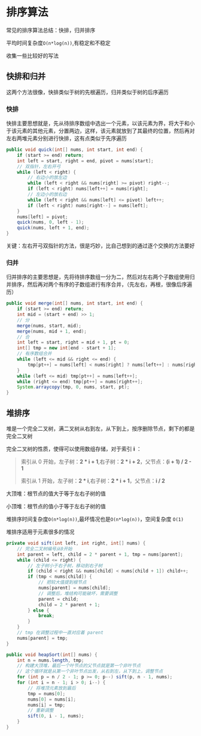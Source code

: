 # 排序算法

常见的排序算法总结：快排，归并排序

平均时间复杂度`O(n*log(n))`,有稳定和不稳定

收集一些比较好的写法

## 快排和归并

这两个方法很像，快排类似于树的先根遍历，归并类似于树的后序遍历

### 快排

快排主要思想就是，先从待排序数组中选出一个元素，以该元素为界，将大于和小于该元素的其他元素，分置两边，这样，该元素就放到了其最终的位置，然后再对左右两堆元素分别进行快排，这有点类似于先序遍历

```java
public void quick(int[] nums, int start, int end) {
    if (start >= end) return;
    int left = start, right = end, pivot = nums[start];
    // 双指针，左右开弓
    while (left < right) {
        // 右边小的放左边
        while (left < right && nums[right] >= pivot) right--;
        if (left < right) nums[left++] = nums[right];
        // 左边小的放右边
        while (left < right && nums[left] <= pivot) left++;
        if (left < right) nums[right--] = nums[left];
    }
    nums[left] = pivot;
    quick(nums, 0, left - 1);
    quick(nums, left + 1, end);
}
```

关键：左右开弓双指针的方法，很是巧妙，比自己想到的通过逐个交换的方法要好

### 归并

归并排序的主要思想是，先将待排序数组一分为二，然后对左右两个子数组使用归并排序，然后再对两个有序的子数组进行有序合并，（先左右，再根，很像后序遍历）

```java
public void merge(int[] nums, int start, int end) {
    if (start >= end) return;
    int mid = (start + end) >> 1;
    // 分
    merge(nums, start, mid);
    merge(nums, mid + 1, end);
    // 合
    int left = start, right = mid + 1, pt = 0;
    int[] tmp = new int[end - start + 1];
    // 有序数组合并
    while (left <= mid && right <= end) {
        tmp[pt++] = nums[left] < nums[right] ? nums[left++] : nums[right++];
    }
    while (left <= mid) tmp[pt++] = nums[left++];
    while (right <= end) tmp[pt++] = nums[right++];
    System.arraycopy(tmp, 0, nums, start, pt);
}
```

## 堆排序

堆是一个完全二叉树，满二叉树从右到左，从下到上，按序删除节点，剩下的都是完全二叉树

完全二叉树的性质，使得可以使用数组存储，对于索引 **i** ：

> 索引从 0 开始，左子树：**2 * i + 1**,右子树：**2 * i + 2**，父节点：**(i + 1) / 2 - 1**
>
> 索引从 1 开始，左子树：**2 * i**,右子树：**2 * i + 1**，父节点：**i / 2**

大顶堆：根节点的值大于等于左右子树的值

小顶堆：根节点的值小于等于左右子树的值

堆排序时间复杂度`O(n*log(n))`,最坏情况也是`O(n*log(n))`，空间复杂度 `O(1)`

堆排序适用于元素很多的情况

```java
private void sift(int left, int right, int[] nums) {
    // 完全二叉树编号从0开始
    int parent = left, child = 2 * parent + 1, tmp = nums[parent];
    while (child <= right) {
        // 左子树小于右子树，移动到右子树
        if (child < right && nums[child] < nums[child + 1]) child++;
        if (tmp < nums[child]) {
            // 把较大值提到根节点
            nums[parent] = nums[child];
            // 调整后，堆结构可能破坏，需要调整
            parent = child;
            child = 2 * parent + 1;
        } else {
            break;
        }
    }
    // tmp 在调整过程中一直对应着 parent
    nums[parent] = tmp;
}

public void heapSort(int[] nums) {
    int n = nums.length, tmp;
    // 构建大顶堆，最后一个叶节点的父节点就是第一个非叶节点
    // 这个循环就是从第一个非叶节点出发，从右到左，从下到上，调整节点
    for (int p = n / 2 - 1; p >= 0; p--) sift(p, n - 1, nums);
    for (int i = n - 1; i > 0; i--) {
        // 将堆顶元素放到最后
        tmp = nums[0];
        nums[0] = nums[i];
        nums[i] = tmp;
        // 重新调整
        sift(0, i - 1, nums);
    }
}
```

